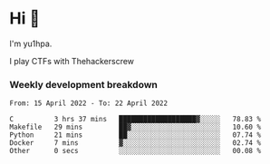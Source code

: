 # Hi 👋

I'm yu1hpa.

I play CTFs with Thehackerscrew

### Weekly development breakdown

<!--START_SECTION:waka-->

```text
From: 15 April 2022 - To: 22 April 2022

C          3 hrs 37 mins   ███████████████████▓░░░░░   78.83 %
Makefile   29 mins         ██▓░░░░░░░░░░░░░░░░░░░░░░   10.60 %
Python     21 mins         ██░░░░░░░░░░░░░░░░░░░░░░░   07.74 %
Docker     7 mins          ▓░░░░░░░░░░░░░░░░░░░░░░░░   02.74 %
Other      0 secs          ░░░░░░░░░░░░░░░░░░░░░░░░░   00.08 %
```

<!--END_SECTION:waka-->

